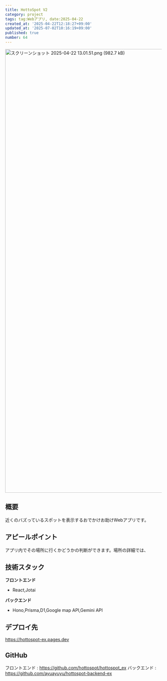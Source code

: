 ```yaml
---
title: HottoSpot V2
category: project
tags: tag:Webアプリ, date:2025-04-22
created_at: '2025-04-22T12:18:27+09:00'
updated_at: '2025-07-02T10:16:19+09:00'
published: true
number: 64
---
```


<img width="1426" alt="スクリーンショット 2025-04-22 13.01.51.png (982.7 kB)" src="https://img.esa.io/uploads/production/attachments/22241/2025/04/22/148527/34da035a-dc48-4bc9-aa3e-479e99a53401.png">

## 概要
近くのバズっているスポットを表示するおでかけお助けWebアプリです。

## アピールポイント
アプリ内でその場所に行くかどうかの判断ができます。場所の詳細では、

## 技術スタック
**フロントエンド**
- React,Jotai

**バックエンド**
- Hono,Prisma,D1,Google map API,Gemini API


## デプロイ先
https://hottospot-ex.pages.dev

## GitHub
フロントエンド  :  https://github.com/hottospot/hottospot_ex
バックエンド  : https://github.com/ayuayuyu/hottospot-backend-ex
